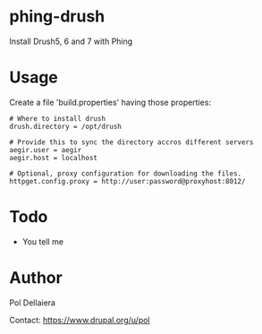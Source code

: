 # phing-drush
Install Drush5, 6 and 7 with Phing

# Usage
Create a file 'build.properties' having those properties:

```
# Where to install drush
drush.directory = /opt/drush

# Provide this to sync the directory accros different servers
aegir.user = aegir
aegir.host = localhost

# Optional, proxy configuration for downloading the files.
httpget.config.proxy = http://user:password@proxyhost:8012/
```

# Todo
* You tell me

# Author
Pol Dellaiera

Contact: https://www.drupal.org/u/pol
